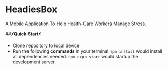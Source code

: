 # HeadiesBox

A Mobile Application To Help Health-Care Workers Manage Stress.

##**⚡Quick Start⚡**

- Clone repository to local device
- Run the following **commands** in your terminal
  `npm install` would install all dependencies needed.
  `npx expo start` would startup the development server.

